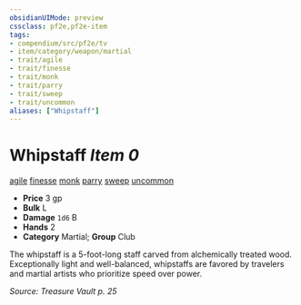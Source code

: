 ```yaml
---
obsidianUIMode: preview
cssclass: pf2e,pf2e-item
tags:
- compendium/src/pf2e/tv
- item/category/weapon/martial
- trait/agile
- trait/finesse
- trait/monk
- trait/parry
- trait/sweep
- trait/uncommon
aliases: ["Whipstaff"]
---
```

# Whipstaff *Item 0*  
[agile](rules/traits/agile.md "Agile Weapon Trait")  [finesse](rules/traits/finesse.md "Finesse Weapon Trait")  [monk](rules/traits/monk.md "Monk Class Trait")  [parry](rules/traits/parry.md "Parry Weapon Trait")  [sweep](rules/traits/sweep.md "Sweep Weapon Trait")  [uncommon](rules/traits/uncommon.md "Uncommon Rarity Trait")  

- **Price** 3 gp
- **Bulk** L
- **Damage** `1d6` B
- **Hands** 2
- **Category** Martial; **Group** Club 

The whipstaff is a 5-foot-long staff carved from alchemically treated wood. Exceptionally light and well-balanced, whipstaffs are favored by travelers and martial artists who prioritize speed over power.

*Source: Treasure Vault p. 25*